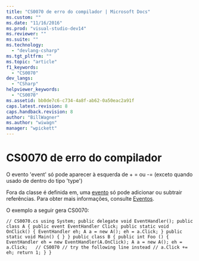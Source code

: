 ```yaml
---
title: "CS0070 de erro do compilador | Microsoft Docs"
ms.custom: ""
ms.date: "11/16/2016"
ms.prod: "visual-studio-dev14"
ms.reviewer: ""
ms.suite: ""
ms.technology: 
  - "devlang-csharp"
ms.tgt_pltfrm: ""
ms.topic: "article"
f1_keywords: 
  - "CS0070"
dev_langs: 
  - "CSharp"
helpviewer_keywords: 
  - "CS0070"
ms.assetid: bb0de7c6-c734-4a8f-ab62-0a50eac2a91f
caps.latest.revision: 8
caps.handback.revision: 8
author: "BillWagner"
ms.author: "wiwagn"
manager: "wpickett"
---
```

# CS0070 de erro do compilador
O evento 'event' só pode aparecer à esquerda de \+ \= ou \-\= \(exceto quando usado de dentro do tipo 'type'\)  
  
 Fora da classe é definida em, uma [evento](../../csharp/language-reference/keywords/event.md) só pode adicionar ou subtrair referências. Para obter mais informações, consulte [Eventos](../../csharp/programming-guide/events/index.md).  
  
 O exemplo a seguir gera CS0070:  
  
```  
// CS0070.cs using System; public delegate void EventHandler(); public class A { public event EventHandler Click; public static void OnClick() { EventHandler eh; A a = new A(); eh = a.Click; } public static void Main() { } } public class B { public int Foo () { EventHandler eh = new EventHandler(A.OnClick); A a = new A(); eh = a.Click;   // CS0070 // try the following line instead // a.Click += eh; return 1; } }  
```
